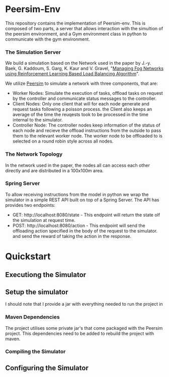 # Peersim-Env

This repository contains the implementation of Peersim-env. This is composed of two parts,
a server that allows interaction with the simultion of the peersim environment, and a Gym environment class in python to
communicate with the gym environment.

### The Simulation Server

We build a simulation based on the Network used in the paper by J.-y. Baek, G. Kaddoum, S. Garg, K. Kaur and V. Gravel, "[Managing Fog Networks using Reinforcement
Learning Based Load Balancing Algorithm](https://ieeexplore.ieee.org/document/8885745)".

We utilize [Peersim](https://peersim.sourceforge.net/) to simulate a network with three components, that are:

- Worker Nodes: Simulate the execution of tasks, offload tasks on request by the controller and communicate status messages to the controller.
- Client Nodes: Only one client that will for each node generate and request tasks following a poisson process. the Client also keeps an
  average of the time the reuqests took to be processed in the time internal to the simulator.
- Controller Node: The controller nodes keep information of the status of each node and recieve the offload instructions from the outside to pass 
  them to the relevant worker node. The worker node to be offloaded to is selected on a round robin style across all nodes.

### The Network Topology
In the network used in the paper, the nodes all can access each other directly and are distributed in a 100x100m area.

### Spring Server
To allow receiving instructions from the model in python we wrap the simulator in a simple REST API built on top of a Spring Server. The API has provides
two endpoints:

- GET: http://localhost:8080/state - This endpoint will return the state olf the simulation at request time. 
- POST: http://localhost:8080/action -  This endpoint will send the offloading action specified in the body of the request to the simulator.
  and send the reward of taking the action in the response.


# Quickstart
## Executiong the Simulator

## Setup the simulator
I should note that I provide a jar with everything needed to run the project in 

### Maven Dependencies
The project utilises some private jar's that come packaged with the Peersim project. This dependencies need to be added to rebuild the project with maven.

### Compiling the Simulator

## Configuring the Simulator

